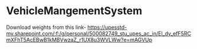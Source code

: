 # VehicleMangementSystem
Download weights from this link- https://upesstd-my.sharepoint.com/:f:/g/personal/500082749_stu_upes_ac_in/El_dy_efF5RCmXFhT5AcEBwB1kMBVwzaZ_r1UX8u3WVLWw?e=mAGVUp
